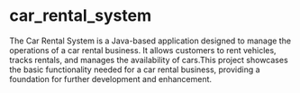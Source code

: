 # car_rental_system
The Car Rental System is a Java-based application designed to manage the operations of a car rental business. It allows customers to rent vehicles, tracks rentals, and manages the availability of cars.This project showcases the basic functionality needed for a car rental business, providing a foundation for further development and enhancement. 
